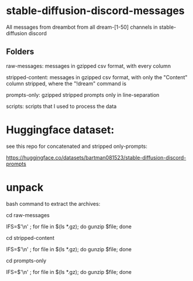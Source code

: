 # stable-diffusion-discord-messages

All messages from dreambot from all dream-[1-50] channels in stable-diffusion discord

## Folders
raw-messages: messages in gzipped csv format, with every column 

stripped-content: messages in gzipped csv format, with only the "Content" column stripped, where the "!dream" command is

prompts-only: gzipped stripped prompts only in line-separation

scripts: scripts that I used to process the data

# Huggingface dataset:
see this repo for concatenated and stripped only-prompts:

https://huggingface.co/datasets/bartman081523/stable-diffusion-discord-prompts

# unpack

bash command to extract the archives:

cd raw-messages

IFS=$'\n' ; for file in $(ls *.gz); do gunzip $file; done

cd stripped-content

IFS=$'\n' ; for file in $(ls *.gz); do gunzip $file; done

cd prompts-only

IFS=$'\n' ; for file in $(ls *.gz); do gunzip $file; done
